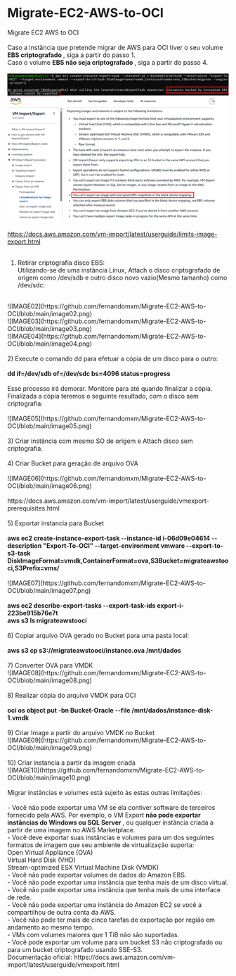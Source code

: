 # Migrate-EC2-AWS-to-OCI
Migrate EC2 AWS to OCI <br>
 <br>
Caso a instância que pretende migrar de AWS para OCI tiver o seu volume <b> EBS criptografado </b> , siga a partir do passo 1. <br>
Caso o volume <b> EBS não seja criptografado </b> , siga a partir do passo 4. <br>
<br>
![IMAGE01](https://github.com/fernandomxm/Migrate-EC2-AWS-to-OCI/blob/main/image01.png) <br>
<br>
https://docs.aws.amazon.com/vm-import/latest/userguide/limits-image-export.html  <br>
<br>
1) Retirar criptografia disco EBS:  <br>
Utilizando-se de uma instância Linux, Attach o disco criptografado de origem como /dev/sdb e outro disco novo vazio(Mesmo tamanho) como /dev/sdc:  <br>
<br>
![IMAGE02](https://github.com/fernandomxm/Migrate-EC2-AWS-to-OCI/blob/main/image02.png) <br>
![IMAGE03](https://github.com/fernandomxm/Migrate-EC2-AWS-to-OCI/blob/main/image03.png) <br>
![IMAGE04](https://github.com/fernandomxm/Migrate-EC2-AWS-to-OCI/blob/main/image04.png) <br>
<br>
2) Execute o comando dd para efetuar a cópia de um disco para o outro: <br> <br>
<b> dd if=/dev/sdb of=/dev/sdc bs=4096 status=progress </b> <br> <br>
Esse processo irá demorar. Monitore para até quando finalizar a cópia. <br>
Finalizada a cópia teremos o seguinte resultado, com o disco sem criptografia: <br>
<br>
![IMAGE05](https://github.com/fernandomxm/Migrate-EC2-AWS-to-OCI/blob/main/image05.png) <br>
<br>
3) Criar instância com mesmo SO de origem e Attach disco sem criptografia. <br>
<br>
4) Criar Bucket para geração de arquivo OVA <br>
<br>
![IMAGE06](https://github.com/fernandomxm/Migrate-EC2-AWS-to-OCI/blob/main/image06.png)  <br>
<br>
https://docs.aws.amazon.com/vm-import/latest/userguide/vmexport-prerequisites.html <br>
<br>
5) Exportar instancia para Bucket <br> <br>
<b> aws ec2 create-instance-export-task --instance-id i-06d09e04614 --description "Export-To-OCI" --target-environment vmware --export-to-s3-task DiskImageFormat=vmdk,ContainerFormat=ova,S3Bucket=migrateawstooci,S3Prefix=vms/  </b> <br>
<br>
![IMAGE07](https://github.com/fernandomxm/Migrate-EC2-AWS-to-OCI/blob/main/image07.png) <br>
<br>
<b> aws ec2 describe-export-tasks --export-task-ids export-i-223be915b76e7t <br>
aws s3 ls migrateawstooci  </b> <br>
<br>
6) Copiar arquivo OVA gerado no Bucket para uma pasta local: <br> <br>
<b> aws s3 cp s3://migrateawstooci/instance.ova /mnt/dados  </b> <br>
<br>
7) Converter OVA para VMDK <br>
![IMAGE08](https://github.com/fernandomxm/Migrate-EC2-AWS-to-OCI/blob/main/image08.png) <br>
<br>
8) Realizar cópia do arquivo VMDK para OCI <br> <br>
<b> oci os object put -bn Bucket-Oracle --file /mnt/dados/instance-disk-1.vmdk  </b> <br>
<br>
9) Criar Image a partir do arquivo VMDK no Bucket <br>
![IMAGE09](https://github.com/fernandomxm/Migrate-EC2-AWS-to-OCI/blob/main/image09.png) <br>
<br>
10) Criar instancia a partir da imagem criada <br>
![IMAGE10](https://github.com/fernandomxm/Migrate-EC2-AWS-to-OCI/blob/main/image10.png) <br>
<br>
Migrar instâncias e volumes está sujeito às estas outras limitações: <br>
<br>
- Você não pode exportar uma VM se ela contiver software de terceiros fornecido pela AWS. Por exemplo, o VM Export  <b> não pode exportar instâncias do Windows ou SQL Server </b> , ou qualquer instância criada a partir de uma imagem no AWS Marketplace. <br>
- Você deve exportar suas instâncias e volumes para um dos seguintes formatos de imagem que seu ambiente de virtualização suporta: <br>
Open Virtual Appliance (OVA) <br>
Virtual Hard Disk (VHD) <br>
Stream-optimized ESX Virtual Machine Disk (VMDK) <br>
- Você não pode exportar volumes de dados do Amazon EBS. <br>
- Você não pode exportar uma instância que tenha mais de um disco virtual. <br>
- Você não pode exportar uma instância que tenha mais de uma interface de rede. <br>
- Você não pode exportar uma instância do Amazon EC2 se você a compartilhou de outra conta da AWS. <br>
- Você não pode ter mais de cinco tarefas de exportação por região em andamento ao mesmo tempo. <br>
- VMs com volumes maiores que 1 TiB não são suportadas. <br>
- Você pode exportar um volume para um bucket S3 não criptografado ou para um bucket criptografado usando SSE-S3. <br>
Documentação oficial: https://docs.aws.amazon.com/vm-import/latest/userguide/vmexport.html <br>
